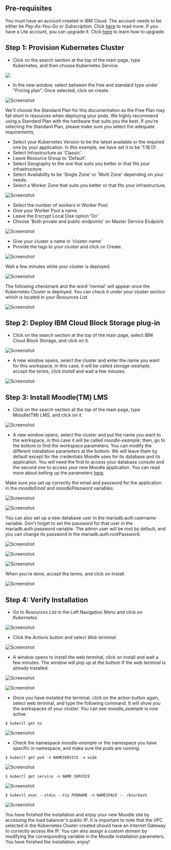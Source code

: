 ## Pre-requisites

You must have an account created in IBM Cloud. The account needs to be either be *Pay-As-You-Go* or *Subscription*. Click [here](https://cloud.ibm.com/docs/account?topic=account-accounts "here") to read more.
If you have a Lite account, you can upgrade it. Click [here](https://cloud.ibm.com/docs/account?topic=account-account-getting-started#account-gs-upgrade "here") to learn how to upgrade.

## Step 1: Provision Kubernetes Cluster

* Click on the search section at the top of the main page, type Kubernetes, and then choose Kubernetes Service.

![](Kubernetes1.PNG)

* In the new window, select between the free and standard type under "Pricing plan". Once selected, click on create.

![Screenshot](KubernetesPaid1.PNG)

We'll choose the Standard Plan for this documentation as the Free Plan may fall short in resources when deploying your pods. We highly recommend using a Standard Plan with the hardware that suits you the best. If you're selecting the Standard Plan, please make sure you select the adequate requirements,

* Select your Kubernetes Version to be the latest available or the required one by your application. In this example, we have set it to be '1.18.13'.
* Select Infrastructure as 'Classic'.
* Leave Resource Group to 'Default'.
* Select Geography to the one that suits you better or that fits your infrastructure.
* Select Availability to be 'Single Zone' or 'Multi Zone' depending on your needs.
* Select a Worker Zone that suits you better or that fits your infrastructure.

![Screenshot](KubernetesPaid2.PNG)

* Select the number of workers in Worker Pool.
* Give your Worker Pool a name.
* Leave the Encrypt Local Disk option 'On'
* Choose 'Both private and public endpoints' on Master Service Endpoint

![Screenshot](KubernetesPaid4.PNG)

* Give your cluster a name in 'cluster-name'
* Provide the tags to your cluster and click on Create.

![Screenshot](KubernetesPaid5.PNG)

Wait a few minutes while your cluster is deployed.

![Screenshot](KubernetesPaid3.PNG)

The following checkmark and the word 'normal' will appear once the Kubernetes Cluster is deployed. You can check it under your cluster section which is located in your *Resources List*.

![Screenshot](KubernetesPaid6.PNG)


## Step 2:  Deploy IBM Cloud Block Storage plug-in

* Click on the search section at the top of the main page, select IBM Cloud Block Storage, and click on it.

![Screenshot](Storage1.PNG)

* A new window opens, select the cluster and enter the name you want for this workspace, in this case, it will be called _storage-example_, accept the terms, click *Install* and wait a few minutes.

![Screenshot](StoragePaid1.PNG)


## Step 3: Install Moodle(TM) LMS

* Click on the search section at the top of the main page, type Moodle(TM) LMS, and click on it.

![Screenshot](moodle1.PNG)

*  A new window opens, select the cluster and put the name you want to the workspace, in this case it will be called _moodle-example_; then, go to the bottom to find the workspace parameters.
  You can modify the different installation parameters at the bottom. We will leave them by default except for the credentials Moodle uses for its database and its application. You will need the first to access your database console and the second one to access your new Moodle application. You can read more about setting up the parameters [here](https://cloud.ibm.com/catalog/content/moodle#about "here").

Make sure you set up correctly the email and password for the application in the _moodleEmail_ and _moodlePassword_ variables.

![Screenshot](parameters2.PNG)

![Screenshot](parameters1.PNG)

  You can also set up a new database user in the mariadb.auth.username variable. Don't forget to set the password for that user in the mariadb.auth.password variable. The admin user will be root by default, and you can change its password in the mariadb.auth.rootPassword.
  
![Screenshot](parameters3.PNG)

![Screenshot](parameters4.PNG)

![Screenshot](parameters4.PNG)

When you're done, accept the terms, and click on Install.

![Screenshot](moodle2.PNG)


## Step 4: Verify Installation

* Go to *Resources List* in the Left Navigation Menu and click on *Kubernetes*.

![Screenshot](test1.png)

* Click the *Actions* button and select *Web terminal*.

![Screenshot](test2.PNG)

* A window opens to install the web terminal, click on install and wait a few minutes. The window will pop up at the buttom If the web terminal is already installed.

![Screenshot](test3.PNG)

![Screenshot](test7.PNG)

* Once you have installed the terminal, click on the action button again, select web terminal, and type the following command. It will show you the workspaces of your cluster. You can see *moodle_example* is now active.

`$ kubectl get ns`

![Screenshot](testmoodle1.PNG)

* Check the namespace _moodle-example_ or the namespace you have specific in namespace, and make sure the pods are running.

`$ kubectl get pod -n NAMESERVICE -o wide`

![Screenshot](testmoodle2.PNG)


`$ kubectl get service -n NAME SERVICE`

![Screenshot](testmoodle3.PNG)

`$ kubectl exec --stdin --tty PODNAME -n NAMESPACE -- /bin/bash`

![Screenshot](testmoodle4.PNG)

You have finished the installation and enjoy your new Moodle site by accessing the load balancer's public IP. It is important to note that the VPC selected in the Kubernetes Cluster created should have an Internet Gateway to correctly access the IP. You can also assign a custom domain by modifying the corresponding variable in the Moodle installation parameters.
You have finished the installation, enjoy!

